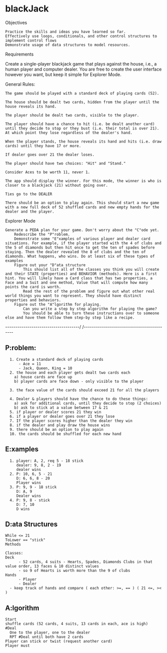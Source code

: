 # blackJack

Objectives

    Practice the skills and ideas you have learned so far.
    Effectively use loops, conditionals, and other control structures to implement control flows
    Demonstrate usage of data structures to model resources.

Requirements

Create a single-player blackjack game that plays against the house, i.e., a human player and computer dealer. You are free to create the user interface however you want, but keep it simple for Explorer Mode.

General Rules:

    The game should be played with a standard deck of playing cards (52).

    The house should be dealt two cards, hidden from the player until the house reveals its hand.

    The player should be dealt two cards, visible to the player.

    The player should have a chance to hit (i.e. be dealt another card) until they decide to stop or they bust (i.e. their total is over 21). At which point they lose regardless of the dealer's hand.

    When the player stands, the house reveals its hand and hits (i.e. draw cards) until they have 17 or more.

    If dealer goes over 21 the dealer loses.

    The player should have two choices: "Hit" and "Stand."

    Consider Aces to be worth 11, never 1.

    The app should display the winner. For this mode, the winner is who is closer to a blackjack (21) without going over.

    Ties go to the DEALER

    There should be an option to play again. This should start a new game with a new full deck of 52 shuffled cards and new empty hands for the dealer and the player.

Explorer Mode

    Generate a PEDA plan for your game. Don't worry about the "C"ode yet.
        Redescribe the "P"roblem.
        Demonstrate some "E"xamples of various player and dealer card situations. For example, if the player started with the 4 of clubs and the 5 of diamonds but then hit once to get the ten of spades before staying. Then the dealer revealed the 8 of clubs and the ten of diamonds. What happens, who wins. Do at least six of these types of examples
        Figure out your "D"ata structure
            This should list all of the classes you think you will create and their STATE (properties) and BEHAVIOR (methods). Here is a first hint. You will likely have a Card class that has two properties, a Face and a Suit and one method, Value that will compute how many points the card is worth.
            Read the rest of the problem and figure out what other real world things you want to represent. They should have distinct properties and behaviors.
        Figure out the "A"lgorithm for playing.
            Can you write a step by step algorithm for playing the game?
            You should be able to turn these instructions over to someone else and have them follow them step-by step like a recipe.

-------------------------------------/ /-------------------------------------------

## P:roblem:

      1. Create a standard deck of playing cards
          - Ace = 11
          - Jack, Queen, King = 10
      2. the house and each player gets dealt two cards each
        a) house cards are face up
        b) player cards are face down - only visible to the player

      3. the face value of the cards should exceed 21 for all the players

      4. Dealer & players should have the chance to do these things:
        a) ask for additional cards, until they decide to stop (2 choices)
        b) ask to stick at a value between 17 & 21
      5. if player or dealer scores 21 they win
      6. if a player or dealer goes over 21 they lose
      7. If the player scores higher than the dealer they win
      8. if the dealer and play draw the house wins
      9. there should be an option to play again
      10. the cards should be shuffled for each new hand

## E:xamples

      1. player: A, 2, req 5 - 18 stick
         dealer: 9, 8, 2 - 19
         dealer wins
      2. P: 10, 6, 5 - 21
         D: 6, 6, 8 - 20
         Player wins
      3. P: 9, 9 - 18 stick
         D: A, 9
         Dealer wins
      4. P: 9, 8 - stick
         D: 7, 10
         D wins

## D:ata Structures

    While <= 21
    ToLower == "stick"
    Methods

    Classes:
    Deck
          - 52 cards, 4 suits - Hearts, Spades, Diamonds Clubs in that value order, 13 faces & 10 distinct values
          - so 9 of Hearts is worth more than the 9 of clubs
    Hands
          - Player
          - Dealer
      - keep track of hands and compare ( each other: >=, == ) ( 21 <=, >< )

## A:lgorithm

    Start
    shuffle cards (52 cards, 4 suits, 13 cards in each, ace is high)
    #Deal
      One to the player, one to the dealer
      RPT #Deal until both have 2 cards
    Player can stick or twist (request another card)
    Player must
